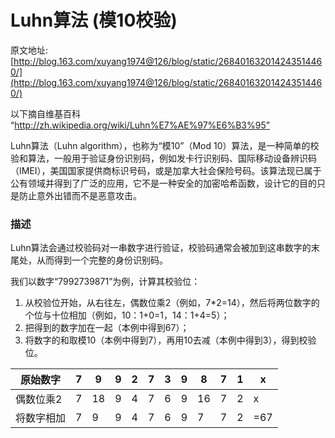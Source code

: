 # Luhn算法 (模10校验)  

原文地址:[http://blog.163.com/xuyang1974@126/blog/static/268401632014243514460/](http://blog.163.com/xuyang1974@126/blog/static/268401632014243514460/)


以下摘自维基百科 “http://zh.wikipedia.org/wiki/Luhn%E7%AE%97%E6%B3%95”

Luhn算法（Luhn algorithm），也称为“模10”（Mod 10）算法，是一种简单的校验和算法，一般用于验证身份识别码，例如发卡行识别码、国际移动设备辨识码（IMEI），美国国家提供商标识号码，或是加拿大社会保险号码。该算法现已属于公有领域并得到了广泛的应用，它不是一种安全的加密哈希函数，设计它的目的只是防止意外出错而不是恶意攻击。



### 描述

Luhn算法会通过校验码对一串数字进行验证，校验码通常会被加到这串数字的末尾处，从而得到一个完整的身份识别码。

我们以数字“7992739871”为例，计算其校验位：

1. 从校验位开始，从右往左，偶数位乘2（例如，7*2=14），然后将两位数字的个位与十位相加（例如，10：1+0=1，14：1+4=5）；
2. 把得到的数字加在一起（本例中得到67）；
3. 将数字的和取模10（本例中得到7），再用10去减（本例中得到3），得到校验位。


|原始数字  | 7 | 9  | 9 | 2 | 7 | 3 | 9 | 8  | 7 | 1 | x|           
|--- | --- | --- | --- | --- | --- | --- | --- | --- | --- | --- | ---|
|偶数位乘2 | 7 | 18 | 9 | 4 | 7 | 6 | 9 | 16 | 7 | 2 | x           |
|将数字相加 | 7 | 9  | 9 | 4 | 7 | 6 | 9 | 7  | 7 | 2 | =67  |
